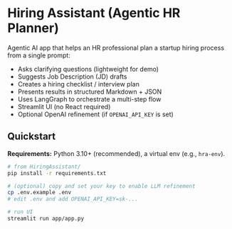# Hiring Assistant (Agentic HR Planner)

Agentic AI app that helps an HR professional plan a startup hiring process from a single prompt:
- Asks clarifying questions (lightweight for demo)
- Suggests Job Description (JD) drafts
- Creates a hiring checklist / interview plan
- Presents results in structured Markdown + JSON
- Uses LangGraph to orchestrate a multi-step flow
- Streamlit UI (no React required)
- Optional OpenAI refinement (if `OPENAI_API_KEY` is set)

## Quickstart

**Requirements:** Python 3.10+ (recommended), a virtual env (e.g., `hra-env`).

```bash
# from HiringAssistant/
pip install -r requirements.txt

# (optional) copy and set your key to enable LLM refinement
cp .env.example .env
# edit .env and add OPENAI_API_KEY=sk-...

# run UI
streamlit run app/app.py
